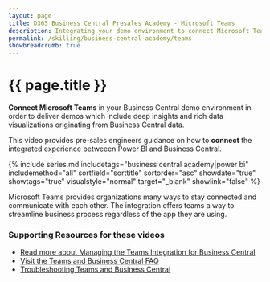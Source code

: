 ```yaml
---
layout: page
title: D365 Business Central Presales Academy - Microsoft Teams 
description: Integrating your demo environment to connect Microsoft Teams with Business Central
permalink: /skilling/business-central-academy/teams 
showbreadcrumb: true
---
```


# {{ page.title }}

**Connect Microsoft Teams** in your Business Central demo environment in order to deliver demos which include deep insights and rich data visualizations originating from Business Central data. 

This video provides pre-sales engineers guidance on how to **connect** the integrated experience betweeen Power BI and Business Central.

{% include series.md 
    includetags="business central academy|power bi" includemethod="all" 
    sortfield="sorttitle" sortorder="asc" showdate="true" showtags="true" 
    visualstyle="normal" target="_blank" showlink="false"
%}

Microsoft Teams provides organizations many ways to stay connected and communicate with each other. The integration offers teams a way to streamline business process regardless of the app they are using.

### Supporting Resources for these videos

* <a href="https://learn.microsoft.com/en-us/dynamics365/business-central/admin-teams-integration" target="_blank">Read more about Managing the Teams Integration for Business Central
* <a href="https://learn.microsoft.com/en-us/dynamics365/business-central/teams-faq?tabs=general" target="_blank">Visit the Teams and Business Central FAQ
* <a href="https://learn.microsoft.com/en-us/dynamics365/business-central/admin-teams-troubleshooting" target="_blank">Troubleshooting Teams and Business Central
